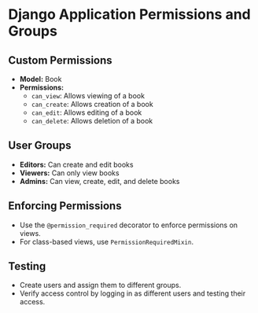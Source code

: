 # Django Application Permissions and Groups

## Custom Permissions
- **Model:** Book
- **Permissions:**
  - `can_view`: Allows viewing of a book
  - `can_create`: Allows creation of a book
  - `can_edit`: Allows editing of a book
  - `can_delete`: Allows deletion of a book

## User Groups
- **Editors:** Can create and edit books
- **Viewers:** Can only view books
- **Admins:** Can view, create, edit, and delete books

## Enforcing Permissions
- Use the `@permission_required` decorator to enforce permissions on views.
- For class-based views, use `PermissionRequiredMixin`.

## Testing
- Create users and assign them to different groups.
- Verify access control by logging in as different users and testing their access.
